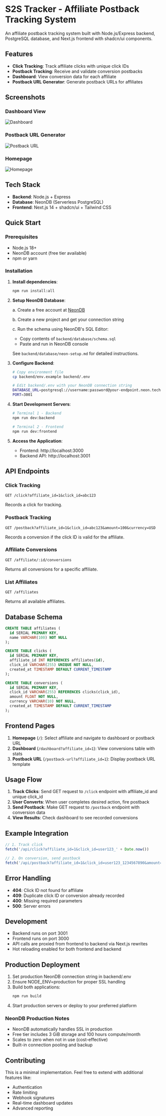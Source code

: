 # S2S Tracker - Affiliate Postback Tracking System

An affiliate postback tracking system built with Node.js/Express backend, PostgreSQL database, and Next.js frontend with shadcn/ui components.

## Features

- **Click Tracking**: Track affiliate clicks with unique click IDs
- **Postback Tracking**: Receive and validate conversion postbacks
- **Dashboard**: View conversion data for each affiliate
- **Postback URL Generator**: Generate postback URLs for affiliates

## Screenshots

### Dashboard View
![Dashboard](./images/dashboard.png)

### Postback URL Generator
![Postback URL](./images/postback-url.png)

### Homepage
![Homepage](./images/homepage.png)

## Tech Stack

- **Backend**: Node.js + Express
- **Database**: NeonDB (Serverless PostgreSQL)
- **Frontend**: Next.js 14 + shadcn/ui + Tailwind CSS

## Quick Start

### Prerequisites

- Node.js 18+
- NeonDB account (free tier available)
- npm or yarn

### Installation

1. **Install dependencies**:
   ```bash
   npm run install:all
   ```

2. **Setup NeonDB Database**:
   
   a. Create a free account at [NeonDB](https://neon.tech/)
   
   b. Create a new project and get your connection string
   
   c. Run the schema using NeonDB's SQL Editor:
      - Copy contents of `backend/database/schema.sql`
      - Paste and run in NeonDB console
   
   See `backend/database/neon-setup.md` for detailed instructions.

3. **Configure Backend**:
   ```bash
   # Copy environment file
   cp backend/env.example backend/.env
   
   # Edit backend/.env with your NeonDB connection string
   DATABASE_URL=postgresql://username:password@your-endpoint.neon.tech/neondb?sslmode=require
   PORT=3001
   ```

4. **Start Development Servers**:
   ```bash
   # Terminal 1 - Backend
   npm run dev:backend
   
   # Terminal 2 - Frontend  
   npm run dev:frontend
   ```

5. **Access the Application**:
   - Frontend: http://localhost:3000
   - Backend API: http://localhost:3001

## API Endpoints

### Click Tracking
```
GET /click?affiliate_id=1&click_id=abc123
```
Records a click for tracking.

### Postback Tracking
```
GET /postback?affiliate_id=1&click_id=abc123&amount=100&currency=USD
```
Records a conversion if the click ID is valid for the affiliate.

### Affiliate Conversions
```
GET /affiliate/:id/conversions
```
Returns all conversions for a specific affiliate.

### List Affiliates
```
GET /affiliates
```
Returns all available affiliates.

## Database Schema

```sql
CREATE TABLE affiliates (
  id SERIAL PRIMARY KEY,
  name VARCHAR(100) NOT NULL
);

CREATE TABLE clicks (
  id SERIAL PRIMARY KEY,
  affiliate_id INT REFERENCES affiliates(id),
  click_id VARCHAR(255) UNIQUE NOT NULL,
  created_at TIMESTAMP DEFAULT CURRENT_TIMESTAMP
);

CREATE TABLE conversions (
  id SERIAL PRIMARY KEY,
  click_id VARCHAR(255) REFERENCES clicks(click_id),
  amount FLOAT NOT NULL,
  currency VARCHAR(10) NOT NULL,
  created_at TIMESTAMP DEFAULT CURRENT_TIMESTAMP
);
```

## Frontend Pages

1. **Homepage** (`/`): Select affiliate and navigate to dashboard or postback URL
2. **Dashboard** (`/dashboard?affiliate_id=1`): View conversions table with stats
3. **Postback URL** (`/postback-url?affiliate_id=1`): Display postback URL template

## Usage Flow

1. **Track Clicks**: Send GET request to `/click` endpoint with affiliate_id and unique click_id
2. **User Converts**: When user completes desired action, fire postback
3. **Send Postback**: Make GET request to `/postback` endpoint with conversion data
4. **View Results**: Check dashboard to see recorded conversions

## Example Integration

```javascript
// 1. Track click
fetch('/api/click?affiliate_id=1&click_id=user123_' + Date.now())

// 2. On conversion, send postback
fetch('/api/postback?affiliate_id=1&click_id=user123_1234567890&amount=99.99&currency=USD')
```

## Error Handling

- **404**: Click ID not found for affiliate
- **409**: Duplicate click ID or conversion already recorded
- **400**: Missing required parameters
- **500**: Server errors

## Development

- Backend runs on port 3001
- Frontend runs on port 3000
- API calls are proxied from frontend to backend via Next.js rewrites
- Hot reloading enabled for both frontend and backend

## Production Deployment

1. Set production NeonDB connection string in backend/.env
2. Ensure NODE_ENV=production for proper SSL handling
3. Build both applications:
   ```bash
   npm run build
   ```
4. Start production servers or deploy to your preferred platform

### NeonDB Production Notes
- NeonDB automatically handles SSL in production
- Free tier includes 3 GiB storage and 100 hours compute/month
- Scales to zero when not in use (cost-effective)
- Built-in connection pooling and backup

## Contributing

This is a minimal implementation. Feel free to extend with additional features like:
- Authentication
- Rate limiting
- Webhook signatures
- Real-time dashboard updates
- Advanced reporting

